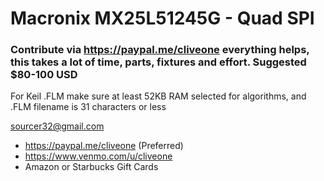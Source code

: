 # Macronix MX25L51245G - Quad SPI
### Contribute via   https://paypal.me/cliveone  everything helps, this takes a lot of time, parts, fixtures and effort. Suggested $80-100 USD

For Keil .FLM make sure at least 52KB RAM selected for algorithms, and .FLM filename is 31 characters or less


 sourcer32@gmail.com
  *  https://paypal.me/cliveone (Preferred)
  *  https://www.venmo.com/u/cliveone
  *  Amazon or Starbucks Gift Cards

